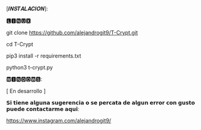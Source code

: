 [𝑰𝑵𝑺𝑻𝑨𝑳𝑨𝑪𝑰𝑶𝑵]:

🅻🅸🅽🆄🆇

git clone https://github.com/alejandrogit9/T-Crypt.git

cd T-Crypt

pip3 install -r requirements.txt

python3 t-crypt.py

🆆🅸🅽🅳🅾🆆🆂:

[ En desarrollo ]

𝗦𝗶 𝘁𝗶𝗲𝗻𝗲 𝗮𝗹𝗴𝘂𝗻𝗮 𝘀𝘂𝗴𝗲𝗿𝗲𝗻𝗰𝗶𝗮 𝗼 𝘀𝗲 𝗽𝗲𝗿𝗰𝗮𝘁𝗮 𝗱𝗲 𝗮𝗹𝗴𝘂𝗻 𝗲𝗿𝗿𝗼𝗿 𝗰𝗼𝗻 𝗴𝘂𝘀𝘁𝗼 𝗽𝘂𝗲𝗱𝗲 𝗰𝗼𝗻𝘁𝗮𝗰𝘁𝗮𝗿𝗺𝗲 𝗮𝗾𝘂𝗶:

https://www.instagram.com/alejandrogit9/
